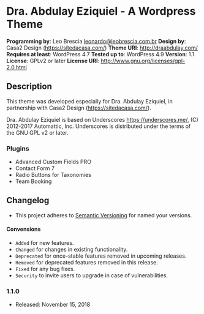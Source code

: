 # Dra. Abdulay Eziquiel - A Wordpress Theme


**Programming by**: Leo Brescia <leonardo@leobrescia.com.br>
**Design by**: Casa2 Design (https://sitedacasa.com/)
**Theme URI**: http://draabdulay.com/
**Requires at least**: WordPress 4.7
**Tested up to**: WordPress 4.9
**Version**: 1.1
**License**: GPLv2 or later
**License URI**: http://www.gnu.org/licenses/gpl-2.0.html

## Description
This theme was developed especially for Dra. Abdulay Eziquiel, in partnership with Casa2 Design (https://sitedacasa.com/).

Dra. Abdulay Eziquiel is based on Underscores https://underscores.me/, (C) 2012-2017 Automattic, Inc.
Underscores is distributed under the terms of the GNU GPL v2 or later.

### Plugins
- Advanced Custom Fields PRO
- Contact Form 7
- Radio Buttons for Taxonomies
- Team Booking

## Changelog
- This project adheres to [Semantic Versioning](http://semver.org/) for named your versions.

#### Convensions

- `Added` for new features.
- `Changed` for changes in existing functionality.
- `Deprecated` for once-stable features removed in upcoming releases.
- `Removed` for deprecated features removed in this release.
- `Fixed` for any bug fixes.
- `Security` to invite users to upgrade in case of vulnerabilities.

### 1.1.0
* Released: November 15, 2018
